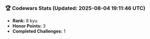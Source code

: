 ### 🏆 Codewars Stats (Updated: 2025-08-04 19:11:46 UTC)

- **Rank:** 8 kyu
- **Honor Points:** 3
- **Completed Challenges:** 1
